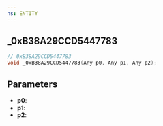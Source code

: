 ```yaml
---
ns: ENTITY
---
```

## _0xB38A29CCD5447783

```c
// 0xB38A29CCD5447783
void _0xB38A29CCD5447783(Any p0, Any p1, Any p2);
```

## Parameters
* **p0**:
* **p1**:
* **p2**:
